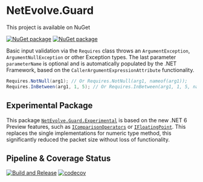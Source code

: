 # NetEvolve.Guard

This project is available on NuGet

[![NuGet package](https://img.shields.io/nuget/v/NetEvolve.Guard?label=NetEvolve.Guard)][1]
[![NuGet package](https://img.shields.io/nuget/v/NetEvolve.Guard.Experimental?label=NetEvolve.Guard.Experimental)][2]

Basic input validation via the `Requires` class throws an `ArgumentException`, `ArgumentNullException` or other Exception types. The last parameter `parameterName` is optional and is automatically populated by the .NET Framework, based on the `CallerArgumentExpressionAttribute` functionality.
```csharp
Requires.NotNull(arg1); // Or Requires.NotNull(arg1, nameof(arg1));
Requires.InBetween(arg1, 1, 5); // Or Requires.InBetween(arg1, 1, 5, nameof(arg1));
```

## Experimental Package
This package [`NetEvolve.Guard.Experimental`][2] is based on the new .NET 6 Preview features, such as [`IComparisonOperators`][3] or [`IFloatingPoint`][4]. This replaces the single implementations for numeric type method, this significantly reduced the packet size without loss of functionality.

## Pipeline & Coverage Status

[![Build and Release](https://github.com/samtrion/netevolve-guard/actions/workflows/dotnet.yml/badge.svg?branch=main)](https://github.com/samtrion/netevolve-guard/actions/workflows/dotnet.yml)
[![codecov](https://codecov.io/gh/samtrion/netevolve-guard/branch/main/graph/badge.svg?token=PNI4F6GXL8)](https://codecov.io/gh/samtrion/netevolve-guard)

[1]: https://www.nuget.org/packages/NetEvolve.Guard/ "NetEvolve.Guard NuGet package"
[2]: https://www.nuget.org/packages/NetEvolve.Guard.Experimental/ "NetEvolve.Guard.Experimental NuGet package"
[3]: https://github.com/dotnet/runtime/blob/main/src/libraries/System.Private.CoreLib/src/System/IComparisonOperators.cs "IComparisonOperators Interface"
[4]: https://github.com/dotnet/runtime/blob/main/src/libraries/System.Private.CoreLib/src/System/IFloatingPoint.cs "IFloatingPoint Interface"
